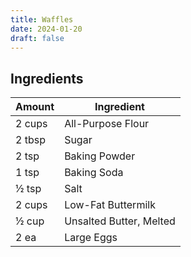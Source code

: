 ```yaml
---
title: Waffles
date: 2024-01-20
draft: false
---
```


## Ingredients

| Amount | Ingredient                              |
|--------|-----------------------------------------|
| 2 cups | All-Purpose Flour                       |
| 2 tbsp | Sugar                                   |
| 2 tsp  | Baking Powder                           |
| 1 tsp  | Baking Soda                             |
| ½ tsp  | Salt                                    |
| 2 cups | Low-Fat Buttermilk                      |
| ½ cup  | Unsalted Butter, Melted                 |
| 2 ea   | Large Eggs                              |
